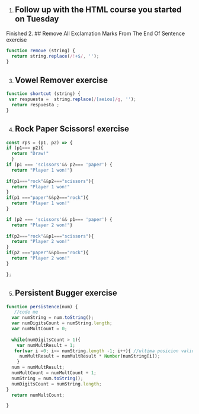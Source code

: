 1. ## Follow up with the HTML course you started on Tuesday
Finished
2. ## Remove All Exclamation Marks From The End Of Sentence exercise
```javascript
function remove (string) { 
  return string.replace(/!+$/, '');
}
```
3. ## Vowel Remover exercise
```javascript
function shortcut (string) {
 var respuesta =  string.replace(/[aeiou]/g, '');
  return respuesta ;
}
```
4. ## Rock Paper Scissors! exercise
```javascript
const rps = (p1, p2) => {
if (p1=== p2){
  return "Draw!"
  }
if (p1 === 'scissors'&& p2=== 'paper') {
  return "Player 1 won!"}
  
if(p1==="rock"&&p2==="scissors"){
  return "Player 1 won!"
}
if(p1 ==="paper"&&p2==="rock"){
  return "Player 1 won!"
}

if (p2 === 'scissors'&& p1=== 'paper') {
  return "Player 2 won!"}
  
if(p2==="rock"&&p1==="scissors"){
  return "Player 2 won!"
}
if(p2 ==="paper"&&p1==="rock"){
  return "Player 2 won!"
}

};
```
5. ## Persistent Bugger exercise
```javascript
function persistence(num) {
   //code me
  var numString = num.toString();
  var numDigitsCount = numString.length;
  var numMultCount = 0;
  
  while(numDigitsCount > 1){
    var numMultResult = 1;
   for(var i =0; i<= numString.length -1; i++){ //ultima posicion valida
     numMultResult = numMultResult * Number(numString[i]);
    }
  num = numMultResult;
  numMultCount = numMultCount + 1;
  numString = num.toString();
  numDigitsCount = numString.length;
}
  return numMultCount;

}
```